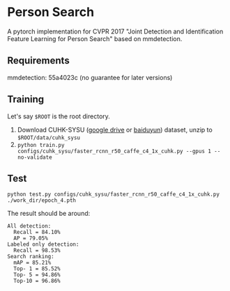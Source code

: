 # Person Search

A pytorch implementation for CVPR 2017 "Joint Detection and Identification Feature Learning for Person Search" based on mmdetection.

## Requirements

mmdetection: 55a4023c (no guarantee for later versions)

## Training

Let's say `$ROOT` is the root directory.

1. Download CUHK-SYSU ([google drive](https://drive.google.com/open?id=1z3LsFrJTUeEX3-XjSEJMOBrslxD2T5af) or [baiduyun](https://pan.baidu.com/s/1jHLfeZk)) dataset, unzip to `$ROOT/data/cuhk_sysu`
2. `python train.py configs/cuhk_sysu/faster_rcnn_r50_caffe_c4_1x_cuhk.py --gpus 1 --no-validate`

## Test

`python test.py configs/cuhk_sysu/faster_rcnn_r50_caffe_c4_1x_cuhk.py ./work_dir/epoch_4.pth`

The result should be around:

```
All detection:
  Recall = 84.10%
  AP = 79.05%
Labeled only detection:
  Recall = 98.53%
Search ranking:
  mAP = 85.21%
  Top- 1 = 85.52%
  Top- 5 = 94.86%
  Top-10 = 96.86%
```